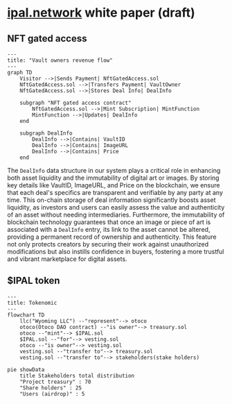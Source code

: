 # [ipal.network](https://beta2.ipal.network) white paper (draft)

## NFT gated access

```mermaid
---
title: "Vault owners revenue flow"
---
graph TD
    Visitor -->|Sends Payment| NftGatedAccess.sol
    NftGatedAccess.sol -->|Transfers Payment| VaultOwner
    NftGatedAccess.sol -->|Stores Deal Info| DealInfo

    subgraph "NFT gated access contract"
        NftGatedAccess.sol -->|Mint Subscription| MintFunction
        MintFunction -->|Updates| DealInfo
    end

    subgraph DealInfo
        DealInfo -->|Contains| VaultID
        DealInfo -->|Contains| ImageURL
        DealInfo -->|Contains| Price
    end
```

The `DealInfo` data structure in our system plays a critical role in enhancing both asset liquidity and the immutability of digital art or images. By storing key details like VaultID, ImageURL, and Price on the blockchain, we ensure that each deal's specifics are transparent and verifiable by any party at any time. This on-chain storage of deal information significantly boosts asset liquidity, as investors and users can easily assess the value and authenticity of an asset without needing intermediaries. Furthermore, the immutability of blockchain technology guarantees that once an image or piece of art is associated with a `DealInfo` entry, its link to the asset cannot be altered, providing a permanent record of ownership and authenticity. This feature not only protects creators by securing their work against unauthorized modifications but also instills confidence in buyers, fostering a more trustful and vibrant marketplace for digital assets.

## $IPAL token

```mermaid
---
title: Tokenomic
---
flowchart TD
    llc("Wyoming LLC") --"represent"--> otoco
    otoco(Otoco DAO contract) --"is owner"--> treasury.sol
    otoco --"mint"--> $IPAL.sol
    $IPAL.sol --"for"--> vesting.sol
    otoco --"is owner"--> vesting.sol
    vesting.sol --"transfer to"--> treasury.sol
    vesting.sol --"transfer to"--> stakeholders(stake holders)
```

```mermaid
pie showData
    title Stakeholders total distribution
    "Project treasury" : 70
    "Share holders" : 25
    "Users (airdrop)" : 5
```
